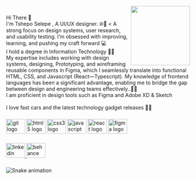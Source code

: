<img align="right" height="162" src="https://camo.githubusercontent.com/b011832cb3c804dd98b735de9a545dd0804465f2fdb31515a31673f6f5b02f17/68747470733a2f2f64657670756e63682e636f6d2f696d672f4465762d41742d576f726b2d4769662e6a7067"  />

###

<p align="left">Hi There 👋 <br>I'm Tshepo Selepe , A UI/UX designer. 🌐🔨 < A strong focus on design systems, user research, and usability testing. I’m obsessed with improving, learning, and pushing my craft forward 💻<br>I hold a degree in Information Technology 👨‍🎓<br>My expertise includes working with design systems, designing, Prototyping, and wireframing reusable components in Figma, which I seamlessly translate into functional HTML, CSS, and Javascript (React—Typescript). My knowledge of frontend languages has been a significant advantage, enabling me to bridge the gap between design and engineering teams effectively..👩‍💻<br>I am proficient in design tools such as Figma and Adobe XD & Sketch<br><br>I love fast cars and the latest technology gadget releases 📱🚗</p>

###

<div align="left">
  <img src="https://cdn.jsdelivr.net/gh/devicons/devicon/icons/git/git-original.svg" height="40" width="52" alt="git logo"  />
  <img src="https://cdn.jsdelivr.net/gh/devicons/devicon/icons/html5/html5-original.svg" height="40" width="52" alt="html5 logo"  />
  <img src="https://cdn.jsdelivr.net/gh/devicons/devicon/icons/css3/css3-original.svg" height="40" width="52" alt="css3 logo"  />
  <img src="https://cdn.jsdelivr.net/gh/devicons/devicon/icons/javascript/javascript-original.svg" height="40" width="52" alt="javascript logo"  />
  <img src="https://cdn.jsdelivr.net/gh/devicons/devicon/icons/react/react-original.svg" height="40" width="52" alt="react logo"  />
  <img src="https://cdn.jsdelivr.net/gh/devicons/devicon/icons/figma/figma-original.svg" height="40" width="52" alt="figma logo"  />
</div>

###

<div align="left">
  <a href="https://www.linkedin.com/in/tshepo-selepe-922b8a23a/" target="_blank">
    <img src="https://raw.githubusercontent.com/maurodesouza/profile-readme-generator/master/src/assets/icons/social/linkedin/default.svg" width="52" height="40" alt="linkedin logo"  />
  </a>
  <a href="https://www.behance.net/tshepomakaveli" target="_blank">
    <img src="https://raw.githubusercontent.com/maurodesouza/profile-readme-generator/master/src/assets/icons/social/behance/default.svg" width="52" height="40" alt="behance logo"  />
  </a>
</div>

###

<img src="https://raw.githubusercontent.com/T/T/blob/output/snake.svg" alt="Snake animation" />

###
